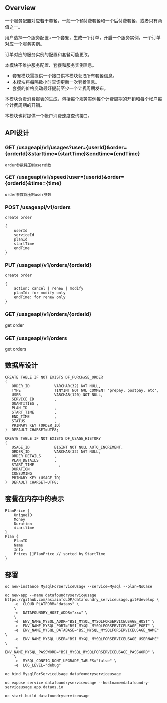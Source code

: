 
## Overview

一个服务配置对应若干套餐，一般一个预付费套餐和一个后付费套餐，或者只有两值之一。

用户选择一个服务配置+一个套餐，生成一个订单，开启一个服务实例。一个订单对应一个服务实例。

订单对应的服务实例的配置和套餐可能更改。

本模块不维护服务配置、套餐和服务实例信息。
 * 套餐模块需提供一个接口供本模块获取所有套餐信息。
 * 本模块将每隔数小时查询更新一次套餐信息。
 * 套餐的价格变动最好提前至少一个计费周期发布。

本模块负责消费报表的生成，包括每个服务实例每个计费周期的开销和每个帐户每个计费周期的开销。

本模块也将提供一个帐户消费速度查询接口。

## API设计

### GET /usageapi/v1/usages?user={userId}&order={orderId}&starttime={startTime}&endtime={endTime}

```
order参数将压制user参数
```

### GET /usageapi/v1/speed?user={userId}&order={orderId}&time={time}

```
order参数将压制user参数
```

### POST /usageapi/v1/orders

```
create order

{
    userId
    serviceId
    planId
    startTime
    endTime
}
```

### PUT /usageapi/v1/orders/{orderId}

```
create order

{
    action: cancel | renew | modify
    planId: for modify only
    endTime: for renew only
}
```

### GET /usageapi/v1/orders/{orderId}

get order

### GET /usageapi/v1/orders

get orders


## 数据库设计

```
CREATE TABLE IF NOT EXISTS DF_PURCHASE_ORDER
(
   ORDER_ID           VARCHAR(32) NOT NULL,
   TYPE               TINYINT NOT NUL COMMENT 'prepay, postpay. etc',
   USER               VARCHAR(120) NOT NULL,
   SERVICE_ID         ,
   QUANTITIES ,
   PLAN_ID            ,
   START_TIME         ,
   END_TIME           ,
   STATUS             ,
   PRIMARY KEY (ORDER_ID)
)  DEFAULT CHARSET=UTF8;

CREATE TABLE IF NOT EXISTS DF_USAGE_HISTORY
(
   USAGE_ID           BIGINT NOT NULL AUTO_INCREMENT,
   ORDER_ID           VARCHAR(32) NOT NULL,
   ORDER_DETAILS      ,
   PLAN_DETAILS       ,
   START_TIME           ,
   DURATION
   CONSUMING          ,
   PRIMARY KEY (USAGE_ID)
)  DEFAULT CHARSET=UTF8;
```

## 套餐在内存中的表示

```
PlanPrice {
    UniqueID
    Money
    Duration
    StartTime
}
Plan {
    PlanID
    Name
    Info
    Prices []PlanPrice // sorted by StartTime
}
```

## 部署

```
oc new-instance MysqlForServiceUsage --service=Mysql --plan=NoCase

oc new-app --name datafoundryserviceusage https://github.com/asiainfoLDP/datafoundry_serviceusage.git#develop \
    -e  CLOUD_PLATFORM="dataos" \
    \
    -e  DATAFOUNDRY_HOST_ADDR="xxx" \
    \
    -e  ENV_NAME_MYSQL_ADDR="BSI_MYSQL_MYSQLFORSERVICEUSAGE_HOST" \
    -e  ENV_NAME_MYSQL_PORT="BSI_MYSQL_MYSQLFORSERVICEUSAGE_PORT" \
    -e  ENV_NAME_MYSQL_DATABASE="BSI_MYSQL_MYSQLFORSERVICEUSAGE_NAME" \
    -e  ENV_NAME_MYSQL_USER="BSI_MYSQL_MYSQLFORSERVICEUSAGE_USERNAME" \
    -e  ENV_NAME_MYSQL_PASSWORD="BSI_MYSQL_MYSQLFORSERVICEUSAGE_PASSWORD" \
    \
    -e  MYSQL_CONFIG_DONT_UPGRADE_TABLES="false" \
    -e  LOG_LEVEL="debug"

oc bind MysqlForServiceUsage datafoundryserviceusage

oc expose service datafoundryserviceusage --hostname=datafoundry-serviceusage.app.dataos.io

oc start-build datafoundryserviceusage

```